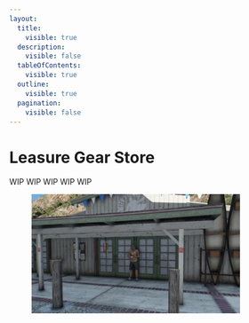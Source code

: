 ```yaml
---
layout:
  title:
    visible: true
  description:
    visible: false
  tableOfContents:
    visible: true
  outline:
    visible: true
  pagination:
    visible: false
---
```


# Leasure Gear Store

WIP WIP WIP WIP WIP

<figure><img src="../../../.gitbook/assets/leasure_gear.jpg" alt="" width="375"><figcaption></figcaption></figure>
